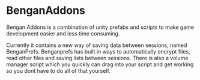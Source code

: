 # BenganAddons

Bengan Addons is a combination of unity prefabs and scripts to make game development easier and less time consuming.

Currently it contains a new way of saving data between sessions, named BenganPrefs. Benganprefs has built in ways to automatically encrypt files, read other files and saving lists between sessions.
There is also a volume manager script which you quickly can drag into your script and get working so you dont have to do all of that yourself.
